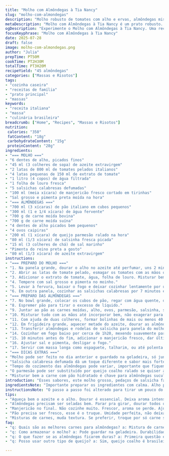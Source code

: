 ```yaml
---
title: "Molho com Almôndegas à Tia Nancy"
slug: "molho-com-almondegas"
description: "Molho robusto de tomates com alho e ervas, almôndegas misturando carne bovina e suína, realçado com ervas frescas. Salsicha italiana fatiada integra o molho, cozinhando lentamente para sabor profundo. Ideal para massas longas. Quantidades ajustadas, ingredientes trocados para toque diferente, preparo um pouco alterado para textura e aroma únicos."
metaDescription: "Molho com Almôndegas à Tia Nancy é um prato robusto. Combina tomate, alho e ervas com almôndegas suculentas e salsicha calabresa. Perfeito para massas."
ogDescription: "Experimente o Molho com Almôndegas à Tia Nancy. Uma receita rica em sabor, com tomates, ervas e almôndegas de carne. Ideal para o almoço em família."
focusKeyphrase: "Molho com Almôndegas à Tia Nancy"
date: 2025-07-28
draft: false
image: molho-com-almondegas.png
author: "Julia"
prepTime: PT50M
cookTime: PT2H30M
totalTime: PT3H20M
recipeYield: "45 almôndegas"
categories: ["Massas e Risotos"]
tags:
- "cozinha caseira"
- "receitas de família"
- "prato principal"
- "massas"
keywords:
- "receita italiana"
- "massa"
- "culinária brasileira"
breadcrumb: ["Home", "Recipes", "Massas e Risotos"]
nutrition: 
 calories: "350"
 fatContent: "18g"
 carbohydrateContent: "15g"
 proteinContent: "28g"
ingredients:
- "=== MOLHO ==="
- "6 dentes de alho, picados finos"
- "45 ml (3 colheres de sopa) de azeite extravirgem"
- "2 latas de 800 ml de tomates pelados italianos"
- "4 latas pequenas de 150 ml de extrato de tomate"
- "1 litro (4 copos) de água filtrada"
- "1 folha de louro fresca"
- "5 salsichas calabresas defumadas"
- "100 ml (meia xícara) de manjericão fresco cortado em tirinhas"
- "Sal grosso e pimenta preta moída na hora"
- "=== ALMÔNDEGAS ==="
- "700 ml (3 xícaras) de pão italiano em cubos pequenos"
- "300 ml (1 e 1/4 xícara) de água fervente"
- "700 g de carne moída bovina"
- "700 g de carne moída suína"
- "4 dentes de alho picados bem pequenos"
- "4 ovos caipiras"
- "200 ml (1 xícara) de queijo parmesão ralado na hora"
- "80 ml (1/3 xícara) de salsinha fresca picada"
- "15 ml (3 colheres de chá) de sal marinho"
- "Pimenta do reino preta a gosto"
- "80 ml (1/3 xícara) de azeite extravirgem"
instructions:
- "=== PREPARO DO MOLHO ==="
- "1. Na panela grande, dourar o alho no azeite até perfumar, uns 2 minutos."
- "2. Abrir as latas de tomate pelado, esmagar os tomates com as mãos ou colher de pau direto na panela."
- "3. Adicionar o extrato de tomate, água, folha de louro. Misturar bem."
- "4. Tempere com sal grosso e pimenta no moinho."
- "5. Levar à fervura, baixar o fogo e deixar cozinhar lentamente por uns 50 minutos. Mexer de vez em quando."
- "6. Em outra panela, cozinhar as salsichas calabresas por 7 minutos em água fervente. Escorrer, cortar em rodelas de 1 cm."
- "=== PREPARO DAS ALMÔNDEGAS ==="
- "7. No bowl grande, colocar os cubos de pão, regar com água quente, deixar absorver por 3 minutos."
- "8. Espremer pão para tirar o excesso de líquido."
- "9. Juntar ao pão as carnes moídas, alho, ovos, parmesão, salsinha, sal e pimenta."
- "10. Misturar tudo com as mãos até incorporar bem, não exagerar para não ficar duro."
- "11. Com ajuda de duas colheres, formar bolinhas de mais ou menos 40 ml (2 colheres de sopa bem cheias)."
- "12. Em frigideira grande, aquecer metade do azeite, dourar as almôndegas aos poucos - uns 8 a 10 por vez - até ficarem bem seladas por fora, uns 6 minutos girando para dourar todos os lados."
- "13. Transferir almôndegas e rodelas de salsicha para panela do molho."
- "14. Cozinhar em fogo baixo por cerca de 1h20, mexendo suavemente para não quebrar as almôndegas."
- "15. 10 minutos antes do fim, adicionar o manjericão fresco, dar última mexida."
- "16. Ajustar sal e pimenta, desligar o fogo."
- "17. Servir com massa longa como espaguete, talharim, ou até polenta cremosa."
- "=== DICAS EXTRAS ==="
- "Molho pode ser feito no dia anterior e guardado na geladeira, só juntar às almôndegas na hora de finalizar o cozimento."
- "Salsicha calabresa defumada dá um toque diferente e sabor mais forte."
- "Tempo do cozimento das almôndegas pode variar, importante que fiquem macias por dentro e firmes por fora."
- "O parmesão pode ser substituído por queijo coalho ralado se quiser algo mais brasileiro."
- "Misturar bem a carne com pão hidratado é chave para almôndegas suculentas e leves."
introduction: "Esses sabores, este molho grosso, pedaços de salsicha fatiada, almôndegas que estalam na frigideira no azeite quente. Combinação de carne moída de boi e suína, pão hidratado pra dar liga sem perder maciez. Ralado parmesão, alho sozinho e transformado, branco, dourando no azeite. Folha de louro perfume, tomate italiano descascado esmagado, cozido até o vermelho virar intenso. Salsinha no final verde fresquinha. Manjericão substitui o que antes era manjericão, final que junta tudo e arremata o sabor. Prato familiar, almoço espaçado, domingo de cozinheira que adora mexer na panela, virar o cheiro do corredor ao quarto. Serve com espaguete ou polenta pra completar, robusto, raiz, bem brazuca do dedo sujo de molho. Receita modificada, com tempos ajustados, ingredientes trocados pra bom sabor. Cumpre seu papel, mata fome e aquece coração."
ingredientsNote: "Importante preparar os ingredientes com calma. Alho picado fino libera aroma sem ficar muito agressivo. Tomate pelado italiano, de lata, mais doce e menos ácido que o tomate nacional comum. O extrato de tomate ajuda a engrossar e dar cor ao molho. A folha de louro é fundamental pra dar aquele aroma marcante, mas não deixa muito tempo pra não amargar. A salsicha calabresa defumada trocou a salsicha italiana da receita original, traduz um sabor mais familiar aqui pro Brasil, algo mais marcante. Pão italiano deve estar bem fresco, para hidratar uniformemente com a água quente. Á água precisa estar quase fervendo para amolecer o pão, mas não banalizar a textura no molho. O parmesão pode ser trocado por outro queijo duro, mas o queijo ralado sempre fresco muda tudo no sabor e no aroma. A salsinha fresca substitui o persil para dar um toque mais típico daqui, verde e refrescante. Sal grosso na quantidade certa faz toda diferença, não exagera, para não esconder o sabor natural da carne. Pimenta do reino moída na hora é imbatível. O azeite extravirgem aquece com o alho e não deixa a gordura pesada no prato, hidrata a carne e sela as almôndegas com elegância. Tudo deve estar pronto e medido para a execução ser rápida e eficiente sem estresse."
instructionsNote: "O passo a passo foi alterado para tirar um pouco do ritmo tradicional, deixando as etapas mais segmentadas e com tempos ajustados. Primeiro uma pré-base do molho com alho e tomates, deixando os tomates bem amassados para extrair melhor o sabor. A salsicha é cozida em água para tirar o excesso de gordura e depois frita com as almôndegas para dar textura. A hidratação do pão em água quente é rápida, só 3 minutos, para garantir que a mistura fique ligeira e aerada, não pesada. Misturar os ingredientes das almôndegas com as mãos é essencial para sentir a textura e evitar que fique pastoso. A fritura em porções pequenas garante cor e crocância por fora sem ressecar o interior. A cocção final lenta, longuíssima chamando ao sabor concentrado, no fogo baixo, mexendo com cuidado para não desmanchar as bolas. Só no final o manjericão entra, para preservar o aroma fresco e intenso. E o ajuste do tempero de sal e pimenta deve ser delicado, afinal a salsicha já é salgada. Essa organização evita que se perca detalhe do molho, com camadas de sabor que se constroem devagar."
tips:
- "Aqueça bem o azeite e o alho. Dourar é essencial. Deixa aroma intenso. Atenção pro alho não queimar. Queimado amarga. Salsicha defumada é grande. Cozinhe primeiro, senão a gordura excessiva. Escorra bem antes de fritar. Usar mãos para misturar a carne, isso é chave. Sem exagero, muito cuidado. Para almôndegas leves."
- "Almôndegas precisam ser seladas bem. Parar pra girar, dourar todos os lados. Frigideira grande ajuda, não apertar. Trabalhe em porções. Fogo médio alto é bom. Fogo baixo no molho. Pra absorver os sabores, deixar tudo um tempo."
- "Manjericão no final. Não cozinhe muito. Frescor, aroma se perde. Ajuste sal e pimenta antes de servir. Salsicha já é salgada. Tenha cuidado. Molho pré-preparado é possível, melhora sabor. Feito com calma, peça de amor."
- "Pão precisa ser fresco, esse é o truque. Umidade perfeita, não deixar encharcar. Água quente é boa. Umidade deixa leve. Almôndega também, isso é crucial. Não murcha, fica suculenta. Observe o tempo de cozimento. Quero intensificar, esses sabores."
- "Misturas de carnes, muda textura. Se preferir, troque por só carne suína ou só bovina. Isso altera tudo. O queijo, parmesão especial, sempre fresco. Opções de queijos duros, mas frescor é o que faz a diferença. Essas escolhas fazem um prato especial."
faq:
- "q: Quais são as melhores carnes para almôndegas? a: Mistura de carne bovina e suína resulta ideal. A textura agradece. Frango é alternativa popular também, mas muda sabor. Pode trocar. Aconselho manter proporção das carnes."
- "q: Como armazenar o molho? a: Pode guardar na geladeira. Durabilidade de até três dias. Também pode congelar. Porções facilitam o aquecimento. Não esqueça de etiquetar. Dá tempo, prática de cozinha prática."
- "q: O que fazer se as almôndegas ficarem duras? a: Primeira questão é mistura. Sempre cuidado, não amassar muito. Hidratação do pão ajuda. Se ainda duras, adicione água na massa. O mesmo vale pro cozimento. Lembre-se de temperatura baixa."
- "q: Posso usar outro tipo de queijo? a: Sim, queijo coalho é brasileira opção. Textura e sabor um pouco diferentes. Experiência nova. Queijo curado também serve, mas frescor faz bem ao prato. Foque em usar sempre frescos."

---
```

